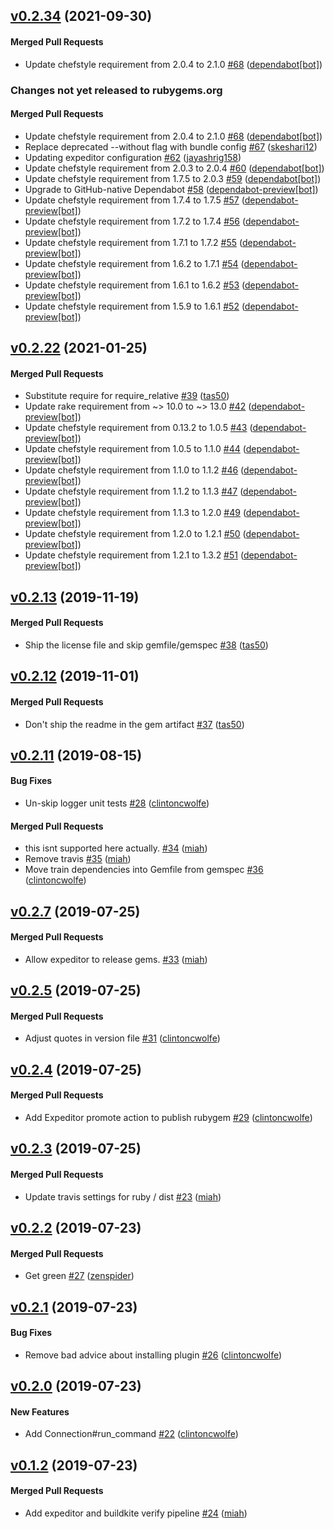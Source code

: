 <!-- latest_release 0.2.34 -->
## [v0.2.34](https://github.com/inspec/train-habitat/tree/v0.2.34) (2021-09-30)

#### Merged Pull Requests
- Update chefstyle requirement from 2.0.4 to 2.1.0 [#68](https://github.com/inspec/train-habitat/pull/68) ([dependabot[bot]](https://github.com/dependabot[bot]))
<!-- latest_release -->

<!-- release_rollup since=0.2.22 -->
### Changes not yet released to rubygems.org

#### Merged Pull Requests
- Update chefstyle requirement from 2.0.4 to 2.1.0 [#68](https://github.com/inspec/train-habitat/pull/68) ([dependabot[bot]](https://github.com/dependabot[bot])) <!-- 0.2.34 -->
- Replace deprecated --without flag with bundle config [#67](https://github.com/inspec/train-habitat/pull/67) ([skeshari12](https://github.com/skeshari12)) <!-- 0.2.33 -->
- Updating expeditor configuration [#62](https://github.com/inspec/train-habitat/pull/62) ([jayashrig158](https://github.com/jayashrig158)) <!-- 0.2.32 -->
- Update chefstyle requirement from 2.0.3 to 2.0.4 [#60](https://github.com/inspec/train-habitat/pull/60) ([dependabot[bot]](https://github.com/dependabot[bot])) <!-- 0.2.31 -->
- Update chefstyle requirement from 1.7.5 to 2.0.3 [#59](https://github.com/inspec/train-habitat/pull/59) ([dependabot[bot]](https://github.com/dependabot[bot])) <!-- 0.2.30 -->
- Upgrade to GitHub-native Dependabot [#58](https://github.com/inspec/train-habitat/pull/58) ([dependabot-preview[bot]](https://github.com/dependabot-preview[bot])) <!-- 0.2.29 -->
- Update chefstyle requirement from 1.7.4 to 1.7.5 [#57](https://github.com/inspec/train-habitat/pull/57) ([dependabot-preview[bot]](https://github.com/dependabot-preview[bot])) <!-- 0.2.28 -->
- Update chefstyle requirement from 1.7.2 to 1.7.4 [#56](https://github.com/inspec/train-habitat/pull/56) ([dependabot-preview[bot]](https://github.com/dependabot-preview[bot])) <!-- 0.2.27 -->
- Update chefstyle requirement from 1.7.1 to 1.7.2 [#55](https://github.com/inspec/train-habitat/pull/55) ([dependabot-preview[bot]](https://github.com/dependabot-preview[bot])) <!-- 0.2.26 -->
- Update chefstyle requirement from 1.6.2 to 1.7.1 [#54](https://github.com/inspec/train-habitat/pull/54) ([dependabot-preview[bot]](https://github.com/dependabot-preview[bot])) <!-- 0.2.25 -->
- Update chefstyle requirement from 1.6.1 to 1.6.2 [#53](https://github.com/inspec/train-habitat/pull/53) ([dependabot-preview[bot]](https://github.com/dependabot-preview[bot])) <!-- 0.2.24 -->
- Update chefstyle requirement from 1.5.9 to 1.6.1 [#52](https://github.com/inspec/train-habitat/pull/52) ([dependabot-preview[bot]](https://github.com/dependabot-preview[bot])) <!-- 0.2.23 -->
<!-- release_rollup -->

<!-- latest_stable_release -->
## [v0.2.22](https://github.com/inspec/train-habitat/tree/v0.2.22) (2021-01-25)

#### Merged Pull Requests
- Substitute require for require_relative [#39](https://github.com/inspec/train-habitat/pull/39) ([tas50](https://github.com/tas50))
- Update rake requirement from ~&gt; 10.0 to ~&gt; 13.0 [#42](https://github.com/inspec/train-habitat/pull/42) ([dependabot-preview[bot]](https://github.com/dependabot-preview[bot]))
- Update chefstyle requirement from 0.13.2 to 1.0.5 [#43](https://github.com/inspec/train-habitat/pull/43) ([dependabot-preview[bot]](https://github.com/dependabot-preview[bot]))
- Update chefstyle requirement from 1.0.5 to 1.1.0 [#44](https://github.com/inspec/train-habitat/pull/44) ([dependabot-preview[bot]](https://github.com/dependabot-preview[bot]))
- Update chefstyle requirement from 1.1.0 to 1.1.2 [#46](https://github.com/inspec/train-habitat/pull/46) ([dependabot-preview[bot]](https://github.com/dependabot-preview[bot]))
- Update chefstyle requirement from 1.1.2 to 1.1.3 [#47](https://github.com/inspec/train-habitat/pull/47) ([dependabot-preview[bot]](https://github.com/dependabot-preview[bot]))
- Update chefstyle requirement from 1.1.3 to 1.2.0 [#49](https://github.com/inspec/train-habitat/pull/49) ([dependabot-preview[bot]](https://github.com/dependabot-preview[bot]))
- Update chefstyle requirement from 1.2.0 to 1.2.1 [#50](https://github.com/inspec/train-habitat/pull/50) ([dependabot-preview[bot]](https://github.com/dependabot-preview[bot]))
- Update chefstyle requirement from 1.2.1 to 1.3.2 [#51](https://github.com/inspec/train-habitat/pull/51) ([dependabot-preview[bot]](https://github.com/dependabot-preview[bot]))
<!-- latest_stable_release -->

## [v0.2.13](https://github.com/inspec/train-habitat/tree/v0.2.13) (2019-11-19)

#### Merged Pull Requests
- Ship the license file and skip gemfile/gemspec [#38](https://github.com/inspec/train-habitat/pull/38) ([tas50](https://github.com/tas50))

## [v0.2.12](https://github.com/inspec/train-habitat/tree/v0.2.12) (2019-11-01)

#### Merged Pull Requests
- Don&#39;t ship the readme in the gem artifact [#37](https://github.com/inspec/train-habitat/pull/37) ([tas50](https://github.com/tas50))

## [v0.2.11](https://github.com/inspec/train-habitat/tree/v0.2.11) (2019-08-15)

#### Bug Fixes
- Un-skip logger unit tests [#28](https://github.com/inspec/train-habitat/pull/28) ([clintoncwolfe](https://github.com/clintoncwolfe))

#### Merged Pull Requests
- this isnt supported here actually. [#34](https://github.com/inspec/train-habitat/pull/34) ([miah](https://github.com/miah))
- Remove travis [#35](https://github.com/inspec/train-habitat/pull/35) ([miah](https://github.com/miah))
- Move train dependencies into Gemfile from gemspec [#36](https://github.com/inspec/train-habitat/pull/36) ([clintoncwolfe](https://github.com/clintoncwolfe))

## [v0.2.7](https://github.com/inspec/train-habitat/tree/v0.2.7) (2019-07-25)

#### Merged Pull Requests
- Allow expeditor to release gems. [#33](https://github.com/inspec/train-habitat/pull/33) ([miah](https://github.com/miah))



## [v0.2.5](https://github.com/inspec/train-habitat/tree/v0.2.5) (2019-07-25)

#### Merged Pull Requests
- Adjust quotes in version file [#31](https://github.com/inspec/train-habitat/pull/31) ([clintoncwolfe](https://github.com/clintoncwolfe))

## [v0.2.4](https://github.com/inspec/train-habitat/tree/v0.2.4) (2019-07-25)

#### Merged Pull Requests
- Add Expeditor promote action to publish rubygem [#29](https://github.com/inspec/train-habitat/pull/29) ([clintoncwolfe](https://github.com/clintoncwolfe))

## [v0.2.3](https://github.com/inspec/train-habitat/tree/v0.2.3) (2019-07-25)

#### Merged Pull Requests
- Update travis settings for ruby / dist [#23](https://github.com/inspec/train-habitat/pull/23) ([miah](https://github.com/miah))

## [v0.2.2](https://github.com/inspec/train-habitat/tree/v0.2.2) (2019-07-23)

#### Merged Pull Requests
- Get green [#27](https://github.com/inspec/train-habitat/pull/27) ([zenspider](https://github.com/zenspider))

## [v0.2.1](https://github.com/inspec/train-habitat/tree/v0.2.1) (2019-07-23)

#### Bug Fixes
- Remove bad advice about installing plugin [#26](https://github.com/inspec/train-habitat/pull/26) ([clintoncwolfe](https://github.com/clintoncwolfe))

## [v0.2.0](https://github.com/inspec/train-habitat/tree/v0.2.0) (2019-07-23)

#### New Features
- Add Connection#run_command [#22](https://github.com/inspec/train-habitat/pull/22) ([clintoncwolfe](https://github.com/clintoncwolfe))

## [v0.1.2](https://github.com/inspec/train-habitat/tree/v0.1.2) (2019-07-23)

#### Merged Pull Requests
- Add expeditor and buildkite verify pipeline [#24](https://github.com/inspec/train-habitat/pull/24) ([miah](https://github.com/miah))